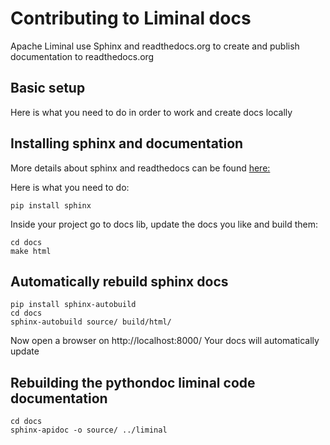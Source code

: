<!--
Licensed to the Apache Software Foundation (ASF) under one
or more contributor license agreements.  See the NOTICE file
distributed with this work for additional information
regarding copyright ownership.  The ASF licenses this file
to you under the Apache License, Version 2.0 (the
"License"); you may not use this file except in compliance
with the License.  You may obtain a copy of the License at

  http://www.apache.org/licenses/LICENSE-2.0

Unless required by applicable law or agreed to in writing,
software distributed under the License is distributed on an
"AS IS" BASIS, WITHOUT WARRANTIES OR CONDITIONS OF ANY
KIND, either express or implied.  See the License for the
specific language governing permissions and limitations
under the License.
-->

# Contributing to Liminal docs

Apache Liminal use Sphinx and readthedocs.org to create and publish documentation to readthedocs.org

## Basic setup
Here is what you need to do in order to work and create docs locally

## Installing sphinx and documentation 

More details  about sphinx and readthedocs can be found [here:](https://docs.readthedocs.io/en/stable/intro/getting-started-with-sphinx.html)
 
Here is what you need to do:
```
pip install sphinx
```
Inside your project go to docs lib, update the docs you like and build them:
```
cd docs
make html
```

## Automatically rebuild sphinx docs
```
pip install sphinx-autobuild
cd docs
sphinx-autobuild source/ build/html/
```
Now open a browser on 
http://localhost:8000/
Your docs will automatically update

## Rebuilding the pythondoc liminal code documentation
```
cd docs
sphinx-apidoc -o source/ ../liminal
```



